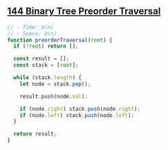 ## [144 Binary Tree Preorder Traversal](https://leetcode.com/problems/binary-tree-preorder-traversal/description/)

<!-- notecardId: 1758415322003 -->

```js
// - Time: O(n)
// - Space: O(n)
function preorderTraversal(root) {
  if (!root) return [];

  const result = [];
  const stack = [root];

  while (stack.length) {
    let node = stack.pop();

    result.push(node.val);

    if (node.right) stack.push(node.right);
    if (node.left) stack.push(node.left);
  }

  return result;
}
```
